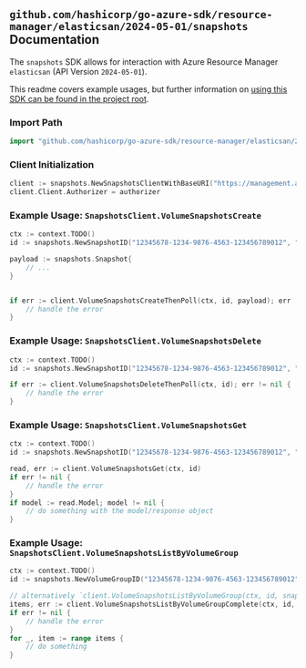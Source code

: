 
## `github.com/hashicorp/go-azure-sdk/resource-manager/elasticsan/2024-05-01/snapshots` Documentation

The `snapshots` SDK allows for interaction with Azure Resource Manager `elasticsan` (API Version `2024-05-01`).

This readme covers example usages, but further information on [using this SDK can be found in the project root](https://github.com/hashicorp/go-azure-sdk/tree/main/docs).

### Import Path

```go
import "github.com/hashicorp/go-azure-sdk/resource-manager/elasticsan/2024-05-01/snapshots"
```


### Client Initialization

```go
client := snapshots.NewSnapshotsClientWithBaseURI("https://management.azure.com")
client.Client.Authorizer = authorizer
```


### Example Usage: `SnapshotsClient.VolumeSnapshotsCreate`

```go
ctx := context.TODO()
id := snapshots.NewSnapshotID("12345678-1234-9876-4563-123456789012", "example-resource-group", "elasticSanName", "volumeGroupName", "snapshotName")

payload := snapshots.Snapshot{
	// ...
}


if err := client.VolumeSnapshotsCreateThenPoll(ctx, id, payload); err != nil {
	// handle the error
}
```


### Example Usage: `SnapshotsClient.VolumeSnapshotsDelete`

```go
ctx := context.TODO()
id := snapshots.NewSnapshotID("12345678-1234-9876-4563-123456789012", "example-resource-group", "elasticSanName", "volumeGroupName", "snapshotName")

if err := client.VolumeSnapshotsDeleteThenPoll(ctx, id); err != nil {
	// handle the error
}
```


### Example Usage: `SnapshotsClient.VolumeSnapshotsGet`

```go
ctx := context.TODO()
id := snapshots.NewSnapshotID("12345678-1234-9876-4563-123456789012", "example-resource-group", "elasticSanName", "volumeGroupName", "snapshotName")

read, err := client.VolumeSnapshotsGet(ctx, id)
if err != nil {
	// handle the error
}
if model := read.Model; model != nil {
	// do something with the model/response object
}
```


### Example Usage: `SnapshotsClient.VolumeSnapshotsListByVolumeGroup`

```go
ctx := context.TODO()
id := snapshots.NewVolumeGroupID("12345678-1234-9876-4563-123456789012", "example-resource-group", "elasticSanName", "volumeGroupName")

// alternatively `client.VolumeSnapshotsListByVolumeGroup(ctx, id, snapshots.DefaultVolumeSnapshotsListByVolumeGroupOperationOptions())` can be used to do batched pagination
items, err := client.VolumeSnapshotsListByVolumeGroupComplete(ctx, id, snapshots.DefaultVolumeSnapshotsListByVolumeGroupOperationOptions())
if err != nil {
	// handle the error
}
for _, item := range items {
	// do something
}
```
